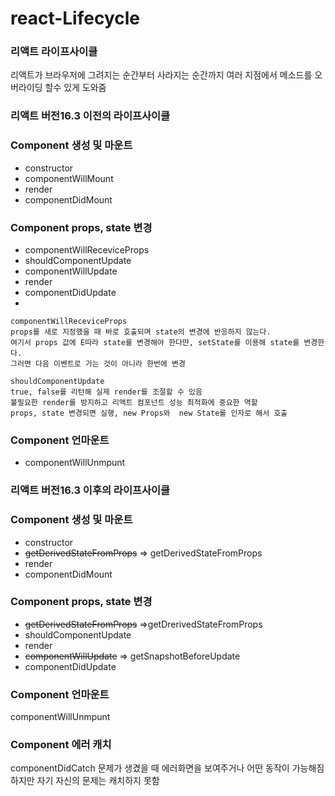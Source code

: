 # react-Lifecycle

### 리액트 라이프사이클
리액트가 브라우저에 그려지는 순간부터 사라지는 순간까지 여러 지점에서 메소드를 오버라이딩 할수 있게 도와줌  

### 리액트 버전16.3 이전의 라이프사이클

### Component 생성 및 마운트 
- constructor
- componentWillMount 
- render
- componentDidMount

### Component props, state 변경
- componentWillReceviceProps 
- shouldComponentUpdate
- componentWillUpdate
- render
- componentDidUpdate
-
```
componentWillReceviceProps
props를 새로 지정했을 때 바로 호출되며 state의 변경에 반응하지 않는다.
여기서 props 값에 E따라 state를 변경해야 한다먄, setState를 이용해 state를 변경한다.
그러면 다음 이벤트로 가는 것이 아니라 한번에 변경
```

```
shouldComponentUpdate
true, false를 리턴해 실제 render를 조절할 수 있음
불필요한 render를 방지하고 리액트 컴포넌트 성능 최적화에 중요한 역할
props, state 변경되면 실행, new Props와  new State를 인자로 해서 호출
```

### Component 언마운트
- componentWillUnmpunt

### 리액트 버전16.3 이후의 라이프사이클

### Component 생성 및 마운트 
- constructor
- ~~getDerivedStateFromProps~~ => getDerivedStateFromProps
- render
- componentDidMount

### Component props, state 변경
- ~~getDerivedStateFromProps~~ =>getDrerivedStateFromProps
- shouldComponentUpdate
- render
- ~~componentWillUpdate~~ => getSnapshotBeforeUpdate
- componentDidUpdate

### Component 언마운트
componentWillUnmpunt

### Component 에러 캐치
componentDidCatch
문제가 생겼을 때 에러화면을 보여주거나 어떤 동작이 가능해짐 하지만 자기 자신의 문제는 캐치하지 못함
